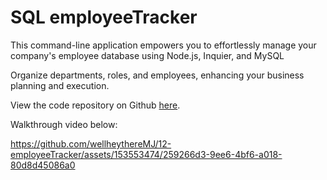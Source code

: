 
# SQL employeeTracker

This command-line application empowers you to effortlessly manage your company's employee database using Node.js, Inquier, and MySQL

Organize departments, roles, and employees, enhancing your business planning and execution.

View the code repository on Github [here](https://github.com/wellheythereMJ/12-employeeTracker).

Walkthrough video below:

https://github.com/wellheythereMJ/12-employeeTracker/assets/153553474/259266d3-9ee6-4bf6-a018-80d8d45086a0
